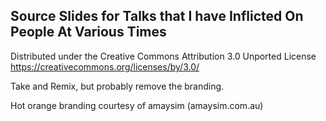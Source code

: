## Source Slides for Talks that I have Inflicted On People At Various Times

Distributed under the Creative Commons Attribution 3.0 Unported License
https://creativecommons.org/licenses/by/3.0/

Take and Remix, but probably remove the branding. 

Hot orange branding courtesy of amaysim (amaysim.com.au)
